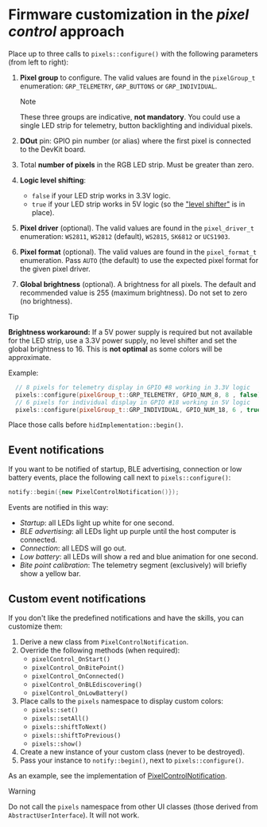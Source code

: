 # Firmware customization in the *pixel control* approach

Place up to three calls to `pixels::configure()` with the following parameters
(from left to right):

1. **Pixel group** to configure.
   The valid values are found in the `pixelGroup_t` enumeration:
   `GRP_TELEMETRY`, `GRP_BUTTONS` or `GRP_INDIVIDUAL`.

   > [!NOTE]
   > These three groups are indicative, **not mandatory**.
   > You could use a single LED strip for telemetry,
   > button backlighting and individual pixels.

2. **DOut** pin: GPIO pin number (or alias) where the first pixel
   is connected to the DevKit board.
3. Total **number of pixels** in the RGB LED strip.
   Must be greater than zero.
4. **Logic level shifting**:
   - `false` if your LED strip works in 3.3V logic.
   - `true` if your LED strip works in 5V logic
     (so the ["level shifter"](../../LEDs_en.md)
      is in place).
5. **Pixel driver** (optional).
   The valid values are found in the `pixel_driver_t` enumeration:
   `WS2811`, `WS2812` (default), `WS2815`, `SK6812` or `UCS1903`.
6. **Pixel format** (optional).
    The valid values are found in the `pixel_format_t` enumeration.
    Pass `AUTO` (the default) to use the expected pixel format
    for the given pixel driver.
7. **Global brightness** (optional).
   A brightness for all pixels.
   The default and recommended value is 255 (maximum brightness).
   Do not set to zero (no brightness).

> [!TIP]
> **Brightness workaround:**
> If a 5V power supply is required but not available for the LED strip,
> use a 3.3V power supply, no level shifter and set the global brightness to 16.
> This is **not optimal** as some colors will be approximate.

Example:

```c++
  // 8 pixels for telemetry display in GPIO #8 working in 3.3V logic
  pixels::configure(pixelGroup_t::GRP_TELEMETRY, GPIO_NUM_8, 8 , false);
  // 6 pixels for individual display in GPIO #18 working in 5V logic
  pixels::configure(pixelGroup_t::GRP_INDIVIDUAL, GPIO_NUM_18, 6 , true, pixel_driver_t::WS2815, pixel_format_t::BGR);
```

Place those calls before `hidImplementation::begin()`.

## Event notifications

If you want to be notified of startup, BLE advertising, connection
or low battery events, place the following call next to `pixels::configure()`:

```c++
notify::begin({new PixelControlNotification()});
```

Events are notified in this way:

- *Startup*: all LEDs light up white for one second.
- *BLE advertising*: all LEDs light up purple until the host computer is connected.
- *Connection*: all LEDS will go out.
- *Low battery*: all LEDs will show a red and blue animation for one second.
- *Bite point calibration*:
  The telemetry segment (exclusively) will briefly show a yellow bar.

## Custom event notifications

If you don't like the predefined notifications and have the skills,
you can customize them:

1. Derive a new class from `PixelControlNotification`.
2. Override the following methods (when required):
   - `pixelControl_OnStart()`
   - `pixelControl_OnBitePoint()`
   - `pixelControl_OnConnected()`
   - `pixelControl_OnBLEdiscovering()`
   - `pixelControl_OnLowBattery()`
3. Place calls to the `pixels` namespace to display custom colors:
   - `pixels::set()`
   - `pixels::setAll()`
   - `pixels::shiftToNext()`
   - `pixels::shiftToPrevious()`
   - `pixels::show()`
4. Create a new instance of your custom class (never to be destroyed).
5. Pass your instance to `notify::begin()`,
   next to `pixels::configure()`.

As an example, see the implementation of [PixelControlNotification](../../../src/common/pixels.cpp).

> [!WARNING]
> Do not call the `pixels` namespace from other UI classes
> (those derived from `AbstractUserInterface`). It will not work.
